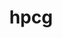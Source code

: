 ---
title: "hpcg"
layout: cache
categories: [package, v0.18.1]
meta: {"versions": ["3.1"], "compilers": ["gcc@=7.3.1"], "oss": ["amzn2"], "platforms": ["linux"], "targets": ["aarch64", "graviton2", "x86_64_v3", "x86_64_v4"], "stacks": ["aws-ahug", "aws-ahug-aarch64", "root"], "num_specs": 4, "num_specs_by_stack": {"aws-ahug-aarch64": 2, "root": 4, "aws-ahug": 2}}
spec_details: [{"hash": "og7p4pn5hyke3rhqtytarkjxslhbdnx5", "compiler": "gcc@=7.3.1", "versions": ["3.1"], "os": "amzn2", "platform": "linux", "target": "graviton2", "variants": ["+openmp"], "stacks": ["aws-ahug-aarch64", "root"], "size": "-", "tarball": "https://binaries.spack.io/v0.18.1/build_cache/linux-amzn2-graviton2/gcc-7.3.1/hpcg-3.1/linux-amzn2-graviton2-gcc-7.3.1-hpcg-3.1-og7p4pn5hyke3rhqtytarkjxslhbdnx5.spack"}, {"hash": "mjitikkad2536qzl47j3nwjb4s47ea4u", "compiler": "gcc@=7.3.1", "versions": ["3.1"], "os": "amzn2", "platform": "linux", "target": "x86_64_v3", "variants": ["+openmp"], "stacks": ["root", "aws-ahug"], "size": "-", "tarball": "https://binaries.spack.io/v0.18.1/build_cache/linux-amzn2-x86_64_v3/gcc-7.3.1/hpcg-3.1/linux-amzn2-x86_64_v3-gcc-7.3.1-hpcg-3.1-mjitikkad2536qzl47j3nwjb4s47ea4u.spack"}, {"hash": "66noawkksspy3twzifrhft5nrjobor27", "compiler": "gcc@=7.3.1", "versions": ["3.1"], "os": "amzn2", "platform": "linux", "target": "x86_64_v4", "variants": ["+openmp"], "stacks": ["root", "aws-ahug"], "size": "-", "tarball": "https://binaries.spack.io/v0.18.1/build_cache/linux-amzn2-x86_64_v4/gcc-7.3.1/hpcg-3.1/linux-amzn2-x86_64_v4-gcc-7.3.1-hpcg-3.1-66noawkksspy3twzifrhft5nrjobor27.spack"}, {"hash": "kmwpmeex2zwotnmrcpsfazawam2f22np", "compiler": "gcc@=7.3.1", "versions": ["3.1"], "os": "amzn2", "platform": "linux", "target": "aarch64", "variants": ["+openmp"], "stacks": ["aws-ahug-aarch64", "root"], "size": "-", "tarball": "https://binaries.spack.io/v0.18.1/build_cache/linux-amzn2-aarch64/gcc-7.3.1/hpcg-3.1/linux-amzn2-aarch64-gcc-7.3.1-hpcg-3.1-kmwpmeex2zwotnmrcpsfazawam2f22np.spack"}]
---